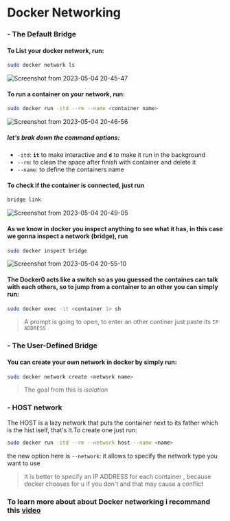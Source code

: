 # Docker Networking

### - The Default Bridge

#### To List your docker network, run:

```bash
sudo docker network ls
```
![Screenshot from 2023-05-04 20-45-47](https://user-images.githubusercontent.com/72669865/236328909-e6cf3ac1-06ee-4246-8a0a-c6ecec8b949e.png)

 #### To run a container on your network, run:
 ```bash
sudo docker run -itd --rm --name <container name>
 ```
 ![Screenshot from 2023-05-04 20-46-56](https://user-images.githubusercontent.com/72669865/236329093-e6ce5339-5eb0-4b8c-97ab-679367ab201d.png)

##### let's brak down the command options:

- `-itd`: **`it`** to make interactive and **`d`** to make it run in the background
- `--rm`: to clean the space after finish with container and delete it
- `--name`: to define the containers name

#### To check if the container is connected, just run
```bash
bridge link
```
![Screenshot from 2023-05-04 20-49-05](https://user-images.githubusercontent.com/72669865/236329312-0e4dec30-dfa8-4d51-b51e-5e750ef76abf.png)

#### As we know in docker you inspect anything to see what it has, in this case we gonna inspect a network (bridge), run
```bash
sudo docker inspect bridge
```
![Screenshot from 2023-05-04 20-55-10](https://user-images.githubusercontent.com/72669865/236329452-afcc595b-fb4c-4b4b-b5c0-cd8c622b9d83.png)

#### The **Docker0** acts like a switch so as you guessed the containes can talk with each others, so to jump from a container to an other you can simply run:

```bash
sudo docker exec -it <container 1> sh
```
> A prompt is going to open, to enter an other continer just paste its `IP ADDRESS`

### - The User-Defined Bridge

#### You can create your own network in docker by simply run:
```bash
sudo docker network create <network name>
```

> The goal from this is _isolation_

### - HOST network
The HOST is a lazy network that puts the container next to its father which is the hist iself, that's it.To create one just run:
```bash
sudo docker run -itd --rm --network host --name <name>
```
the new option here is 
`--network`: it allows to specify the network type you want to use

> It is better to specify an IP ADDRESS for each container , because docker chooses for u if you don't and that may cause a conflict

### To learn more about about Docker networking i recommand this [video](https://youtu.be/bKFMS5C4CG0)
